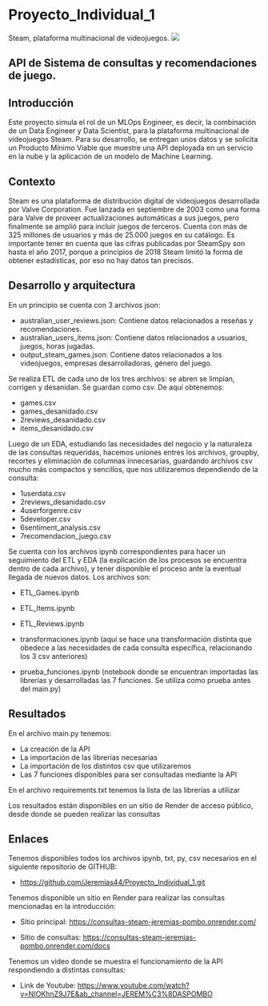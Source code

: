 # Proyecto_Individual_1

Steam, plataforma multinacional de videojuegos.
![](https://i0.wp.com/xperimentalhamid.com/wp-content/uploads/2021/05/Steam-Unlocked.png?fit=1300%2C800&ssl=1&is-pending-load=1)

## API de Sistema de consultas y recomendaciones de juego.


## Introducción

Este proyecto simula el rol de un MLOps Engineer, es decir, la combinación de un Data Engineer y Data Scientist, para la plataforma multinacional de videojuegos Steam. Para su desarrollo, se entregan unos datos y se solicita un Producto Mínimo Viable que muestre una API deployada en un servicio en la nube y la aplicación de un modelo de Machine Learning.

## Contexto

Steam es una plataforma de distribución digital de videojuegos desarrollada por Valve Corporation. Fue lanzada en septiembre de 2003 como una forma para Valve de proveer actualizaciones automáticas a sus juegos, pero finalmente se amplió para incluir juegos de terceros. Cuenta con más de 325 millones de usuarios y más de 25.000 juegos en su catálogo. Es importante tener en cuenta que las cifras publicadas por SteamSpy son hasta el año 2017, porque a principios de 2018 Steam limitó la forma de obtener estadísticas, por eso no hay datos tan precisos.

## Desarrollo y arquitectura

En un principio se cuenta con 3 archivos json:

* australian_user_reviews.json: Contiene datos relacionados a reseñas y recomendaciones.
* australian_users_items.json: Contiene datos relacionados a usuarios, juegos, horas jugadas.
* output_steam_games.json: Contiene datos relacionados a los videojuegos, empresas desarrolladoras, género del juego.

Se realiza ETL de cada uno de los tres archivos: se abren se limpian, corrigen y desanidan. Se guardan como csv. De aquí obtenemos:

* games.csv
* games_desanidado.csv
* 2reviews_desanidado.csv
* items_desanidado.csv

Luego de un EDA, estudiando las necesidades del negocio y la naturaleza de las consultas requeridas, hacemos uniones entres los archivos, groupby, recortes y eliminación de columnas innecesarias, guardando archivos csv mucho más compactos y sencillos, que nos utilizaremos dependiendo de la consulta:

* 1userdata.csv
* 2reviews_desanidado.csv
* 4userforgenre.csv
* 5developer.csv
* 6sentiment_analysis.csv
* 7recomendacion_juego.csv

Se cuenta con los archivos ipynb correspondientes para hacer un seguimiento del ETL y EDA (la explicación de los procesos se encuentra dentro de cada archivo), y tener disponible el proceso ante la eventual llegada de nuevos datos.
Los archivos son:

* ETL_Games.ipynb
* ETL_Items.ipynb
* ETL_Reviews.ipynb

* transformaciones.ipynb (aquí se hace una transformación distinta que obedece a las necesidades de cada consulta específica, relacionando los 3 csv anteriores)

* prueba_funciones.ipynb (notebook donde se encuentran importadas las librerías y desarrolladas las 7 funciones. Se utiliza como prueba antes del main.py)

## Resultados

En el archivo main.py tenemos:

* La creación de la API
* La importación de las librerías necesarias
* La importación de los distintos csv que utilizaremos
* Las 7 funciones disponibles para ser consultadas mediante la API

En el archivo requirements.txt tenemos la lista de las librerías a utilizar

Los resultados están disponibles en un sitio de Render de acceso público, desde donde se pueden realizar las consultas


## Enlaces

Tenemos disponibles todos los archivos ipynb, txt, py, csv necesarios en el siguiente repositorio de GITHUB:

* https://github.com/Jeremias44/Proyecto_Individual_1.git

Tenemos disponible un sitio en Render para realizar las consultas mencionadas en la introducción:

* Sitio principal: https://consultas-steam-jeremias-pombo.onrender.com/

* Sitio de consultas: https://consultas-steam-jeremias-pombo.onrender.com/docs

Tenemos un video donde se muestra el funcionamiento de la API respondiendo a distintas consultas:

* Link de Youtube: https://www.youtube.com/watch?v=NIOKhnZ9J7E&ab_channel=JEREM%C3%8DASPOMBO


